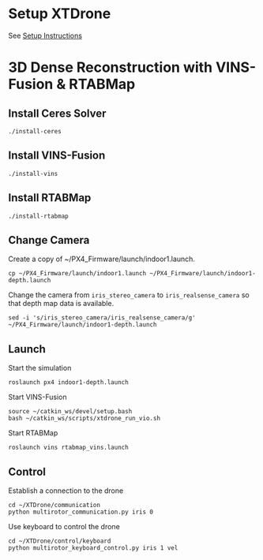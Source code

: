# Setup XTDrone
See [Setup Instructions](setup.md)

# 3D Dense Reconstruction with VINS-Fusion & RTABMap
## Install Ceres Solver
```./install-ceres```

## Install VINS-Fusion
```./install-vins```

## Install RTABMap
```./install-rtabmap```

## Change Camera
Create a copy of ~/PX4_Firmware/launch/indoor1.launch.

```cp ~/PX4_Firmware/launch/indoor1.launch ~/PX4_Firmware/launch/indoor1-depth.launch```

Change the camera from `iris_stereo_camera` to `iris_realsense_camera` so that depth map data is available.

```
sed -i 's/iris_stereo_camera/iris_realsense_camera/g' ~/PX4_Firmware/launch/indoor1-depth.launch
```

## Launch
Start the simulation
```
roslaunch px4 indoor1-depth.launch
```

Start VINS-Fusion
```
source ~/catkin_ws/devel/setup.bash
bash ~/catkin_ws/scripts/xtdrone_run_vio.sh
```

Start RTABMap
```
roslaunch vins rtabmap_vins.launch
```

## Control
Establish a connection to the drone
```
cd ~/XTDrone/communication
python multirotor_communication.py iris 0 
```

Use keyboard to control the drone
```
cd ~/XTDrone/control/keyboard
python multirotor_keyboard_control.py iris 1 vel
```